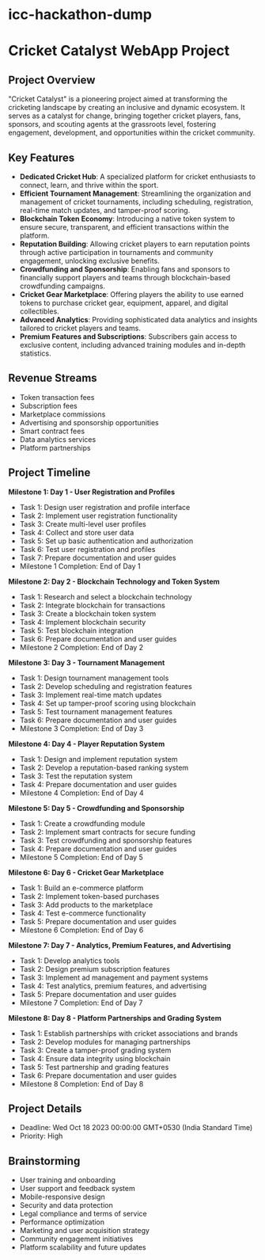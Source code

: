 # icc-hackathon-dump
# Cricket Catalyst WebApp Project

## Project Overview
"Cricket Catalyst" is a pioneering project aimed at transforming the cricketing landscape by creating an inclusive and dynamic ecosystem. It serves as a catalyst for change, bringing together cricket players, fans, sponsors, and scouting agents at the grassroots level, fostering engagement, development, and opportunities within the cricket community.

## Key Features
- **Dedicated Cricket Hub**: A specialized platform for cricket enthusiasts to connect, learn, and thrive within the sport.
- **Efficient Tournament Management**: Streamlining the organization and management of cricket tournaments, including scheduling, registration, real-time match updates, and tamper-proof scoring.
- **Blockchain Token Economy**: Introducing a native token system to ensure secure, transparent, and efficient transactions within the platform.
- **Reputation Building**: Allowing cricket players to earn reputation points through active participation in tournaments and community engagement, unlocking exclusive benefits.
- **Crowdfunding and Sponsorship**: Enabling fans and sponsors to financially support players and teams through blockchain-based crowdfunding campaigns.
- **Cricket Gear Marketplace**: Offering players the ability to use earned tokens to purchase cricket gear, equipment, apparel, and digital collectibles.
- **Advanced Analytics**: Providing sophisticated data analytics and insights tailored to cricket players and teams.
- **Premium Features and Subscriptions**: Subscribers gain access to exclusive content, including advanced training modules and in-depth statistics.

## Revenue Streams
- Token transaction fees
- Subscription fees
- Marketplace commissions
- Advertising and sponsorship opportunities
- Smart contract fees
- Data analytics services
- Platform partnerships

## Project Timeline

**Milestone 1: Day 1 - User Registration and Profiles**
   - Task 1: Design user registration and profile interface
   - Task 2: Implement user registration functionality
   - Task 3: Create multi-level user profiles
   - Task 4: Collect and store user data
   - Task 5: Set up basic authentication and authorization
   - Task 6: Test user registration and profiles
   - Task 7: Prepare documentation and user guides
   - Milestone 1 Completion: End of Day 1

**Milestone 2: Day 2 - Blockchain Technology and Token System**
   - Task 1: Research and select a blockchain technology
   - Task 2: Integrate blockchain for transactions
   - Task 3: Create a blockchain token system
   - Task 4: Implement blockchain security
   - Task 5: Test blockchain integration
   - Task 6: Prepare documentation and user guides
   - Milestone 2 Completion: End of Day 2

**Milestone 3: Day 3 - Tournament Management**
   - Task 1: Design tournament management tools
   - Task 2: Develop scheduling and registration features
   - Task 3: Implement real-time match updates
   - Task 4: Set up tamper-proof scoring using blockchain
   - Task 5: Test tournament management features
   - Task 6: Prepare documentation and user guides
   - Milestone 3 Completion: End of Day 3

**Milestone 4: Day 4 - Player Reputation System**
   - Task 1: Design and implement reputation system
   - Task 2: Develop a reputation-based ranking system
   - Task 3: Test the reputation system
   - Task 4: Prepare documentation and user guides
   - Milestone 4 Completion: End of Day 4

**Milestone 5: Day 5 - Crowdfunding and Sponsorship**
   - Task 1: Create a crowdfunding module
   - Task 2: Implement smart contracts for secure funding
   - Task 3: Test crowdfunding and sponsorship features
   - Task 4: Prepare documentation and user guides
   - Milestone 5 Completion: End of Day 5

**Milestone 6: Day 6 - Cricket Gear Marketplace**
   - Task 1: Build an e-commerce platform
   - Task 2: Implement token-based purchases
   - Task 3: Add products to the marketplace
   - Task 4: Test e-commerce functionality
   - Task 5: Prepare documentation and user guides
   - Milestone 6 Completion: End of Day 6

**Milestone 7: Day 7 - Analytics, Premium Features, and Advertising**
   - Task 1: Develop analytics tools
   - Task 2: Design premium subscription features
   - Task 3: Implement ad management and payment systems
   - Task 4: Test analytics, premium features, and advertising
   - Task 5: Prepare documentation and user guides
   - Milestone 7 Completion: End of Day 7

**Milestone 8: Day 8 - Platform Partnerships and Grading System**
   - Task 1: Establish partnerships with cricket associations and brands
   - Task 2: Develop modules for managing partnerships
   - Task 3: Create a tamper-proof grading system
   - Task 4: Ensure data integrity using blockchain
   - Task 5: Test partnership and grading features
   - Task 6: Prepare documentation and user guides
   - Milestone 8 Completion: End of Day 8


## Project Details

- Deadline: Wed Oct 18 2023 00:00:00 GMT+0530 (India Standard Time)
- Priority: High

## Brainstorming
- User training and onboarding
- User support and feedback system
- Mobile-responsive design
- Security and data protection
- Legal compliance and terms of service
- Performance optimization
- Marketing and user acquisition strategy
- Community engagement initiatives
- Platform scalability and future updates
